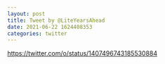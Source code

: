 ```yaml
--- 
layout: post 
title: Tweet by @LiteYearsAhead 
date: 2021-06-22 1624408353 
categories: twitter 
--- 
```

https://twitter.com/o/status/1407496743185530884